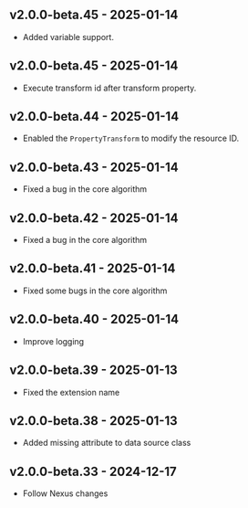 ## v2.0.0-beta.45 - 2025-01-14

- Added variable support.

## v2.0.0-beta.45 - 2025-01-14

- Execute transform id after transform property.

## v2.0.0-beta.44 - 2025-01-14

- Enabled the `PropertyTransform` to modify the resource ID.

## v2.0.0-beta.43 - 2025-01-14

- Fixed a bug in the core algorithm

## v2.0.0-beta.42 - 2025-01-14

- Fixed a bug in the core algorithm

## v2.0.0-beta.41 - 2025-01-14

- Fixed some bugs in the core algorithm

## v2.0.0-beta.40 - 2025-01-14

- Improve logging

## v2.0.0-beta.39 - 2025-01-13

- Fixed the extension name

## v2.0.0-beta.38 - 2025-01-13

- Added missing attribute to data source class

## v2.0.0-beta.33 - 2024-12-17

- Follow Nexus changes
